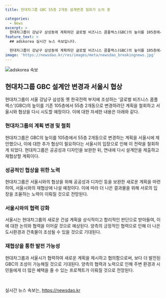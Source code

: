 ```yaml
---
title: 현대차그룹 GBC 55층 2개동 설계변경 철회가 논의 중

categories:
  - News
excerpt: >
  현대차그룹이 강남구 삼성동에 계획하던 글로벌 비즈니스 콤플렉스(GBC)의 높이를 105층에서 55층 2개동으로 변경하려는 계획을 서울시가 반려한 뒤, 현대차그룹은 공공성과 디자인을 보완한 후 연내 재제안할 예정이다. 서울시는 추가 협상이 필요하다는 입장을 내고 있으며, 현대차그룹은 새로운 계획을 마련해 재협상에 나설 예정이다.
feature_text: >
  ## adskorea 실시간 뉴스 속보입니다.

  현대차그룹이 강남구 삼성동에 계획하던 글로벌 비즈니스 콤플렉스(GBC)의 높이를 105층에서 55층 2개동으로 변경하려는 계획을 서울시가 반려한 뒤, 현대차그룹은 공공성과 디자인을 보완한 후 연내 재제안할 예정이다. 서울시는 추가 협상이 필요하다는 입장을 내고 있으며, 현대차그룹은 새로운 계획을 마련해 재협상에 나설 예정이다.
image: 'https://newsdao.kr/res/images/meta/newsdao_breakingnews.jpg'
---
```


<p><img src="https://newsdao.kr/res/images/meta/newsdao_breakingnews.jpg" alt="adskorea 속보" /></p>

<h2 data-ke-size="size26">현대차그룹 GBC 설계안 변경과 서울시 협상</h2>

<p data-ke-size="size16">현대차그룹이 서울 강남구 삼성동 옛 한국전력 부지에 조성하는 '글로벌 비즈니스 콤플렉스'(GBC)의 높이를 기존 105층에서 55층 2개동으로 변경하려던 계획을 철회하고 서울시와 협상을 다시 시도할 예정이다. 이에 대한 자세한 내용은 아래와 같다.</p>

<h3>현대차그룹의 계획 변경 및 철회</h3>

<p data-ke-size="size16">현대차그룹은 GBC의 높이를 105층에서 55층 2개동으로 변경하는 계획을 서울시에 제안했으나, 이에 대한 추가 협상이 필요하다는 서울시의 입장으로 인해 이 전략을 철회하게 되었다. 현대차그룹은 공공성과 디자인을 보완한 뒤, 연내에 다시 설계안을 제출하고 재협상할 계획이다.</p>

<h3>성공적인 협상을 위한 노력</h3>

<p data-ke-size="size16">현대차그룹은 서울시와의 협상을 위해 공공성과 디자인 등을 보완한 새로운 계획을 마련하여, 서울시와의 재협상에 나설 예정이다. 이에 따라 더 나은 결과물을 위해 서로의 입장을 조율하는 노력이 이뤄질 것으로 전망된다.</p>

<h3>서울시와의 협력 강화</h3>

<p data-ke-size="size16">서울시는 현대차그룹의 새로운 건설 계획을 상식적이고 합리적인 판단으로 받아들여, 이에 대한 논의와 협력을 이어갈 것으로 예상된다. 양측의 긍정적인 협력으로 인해 더 나은 도시환경과 건축물이 조성될 수 있을 것으로 기대된다.</p>

<h3>재협상을 통한 발전 가능성</h3>

<p data-ke-size="size16">현대차그룹과 서울시가 협력하여 새로운 계획을 제시하고 협의함으로써, 보다 더 발전된 GBC의 조성이 가능해질 것으로 기대된다. 양측의 협력과 노력으로 인해 주변 환경과 시민들에게 더 많은 혜택을 줄 수 있는 프로젝트가 이뤄질 것으로 전망된다.</p>

<p data-ke-size="size16">&nbsp;</p>
실시간 뉴스 속보는, <a href="https://newsdao.kr" rel="dofollow">https://newsdao.kr</a>


